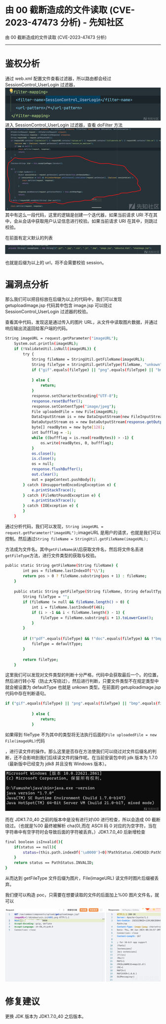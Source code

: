 

# 由 00 截断造成的文件读取 (CVE-2023-47473 分析) - 先知社区

由 00 截断造成的文件读取 (CVE-2023-47473 分析)

- - -

# 鉴权分析

通过 web.xml 配置文件查看过滤器，所以路由都会经过 SessionControl\_UserLogin 过滤器，  
[![](assets/1704762154-16a3a1fa11b8f4d206058ac3f90c56a9.png)](https://xzfile.aliyuncs.com/media/upload/picture/20240108144040-d71c2bac-adf0-1.png)  
进入 SessionControl\_UserLogin 过滤器，查看 doFilter 方法  
[![](assets/1704762154-d0711c64b687dc4556c2c029f41f027f.png)](https://xzfile.aliyuncs.com/media/upload/picture/20240108144027-cf105e10-adf0-1.png)  
其中有这么一段代码，这里的逻辑是创建一个迭代器，如果当前请求 URI 不在其中，会从会话中获取用户认证信息进行校验。如果当前请求 URI 在其中，则跳过校验。

在前面有定义默认的列表

[![](assets/1704762154-55b48b4d443d13f87ca347fbd7231800.png)](https://xzfile.aliyuncs.com/media/upload/picture/20240108144054-df674abc-adf0-1.png)

也就是后缀为以上的 url，将不会需要校验 session。

# 漏洞点分析

那么我们可以把目标放在后缀为以上的代码中，我们可以发现 getuploadimage.jsp 代码其中包含 image.jsp 可以绕过 SessionControl\_UserLogin 过滤器的校验。

查看其中代码，发现这是通过传入的图片 URL，从文件中读取图片数据，并通过响应输出流返回给客户端的代码。

```bash
String imageURL = request.getParameter("imageURL");
    System.out.println(imageURL);
    if (!ValidateUtil.isNull(imageURL)) {
        try {
            String fileName = StringUtil.getFileName(imageURL);
            String fileType = StringUtil.getFileType(fileName, "unkown");
            if ("gif".equals(fileType) || "png".equals(fileType) || "bmp".equals(fileType) || "jpg".equals(fileType) || "jpeg".equals(fileType)) {

            } else {
                return;
            }
            response.setCharacterEncoding("UTF-8");
            response.resetBuffer();
            response.setContentType("image/jpeg");
            File uploadedFile = new File(imageURL);
            DataInputStream is = new DataInputStream(new FileInputStream(uploadedFile));
            DataOutputStream os = new DataOutputStream(response.getOutputStream());
            byte[] readBytes = new byte[128];
            int buffflag = -1;
            while ((buffflag = is.read(readBytes)) > -1) {
                os.write(readBytes, 0, buffflag);
            }
            os.close();
            is.close();
            os = null;
            response.flushBuffer();
            out.clear();
            out = pageContext.pushBody();
        } catch (UnsupportedEncodingException e) {
            e.printStackTrace();
        } catch (FileNotFoundException e) {
            e.printStackTrace();
        } catch (IOException e) {
        }
    }
```

通过分析代码，我们可以发现，`String imageURL = request.getParameter("imageURL");`imageURL 是用户的请求，也就是我们可以控制。然后通过`String fileName = StringUtil.getFileName(imageURL);`

方法成为文件名。其中`getFileName`从\\后获取文件名，然后将文件名丢进`getFileType`方法，进行文件类型的获取与校验。

```bash
public static String getFileName(String fileName) {
        int pos = fileName.lastIndexOf("\\");
        return pos > 0 ? fileName.substring(pos + 1) : fileName;
    }

    public static String getFileType(String fileName, String defaultType) {
        String fileType = "";
        if (fileName != null && fileName.length() > 0) {
            int i = fileName.lastIndexOf(46);
            if (i > -1 && i < fileName.length() - 1) {
                fileType = fileName.substring(i + 1).toLowerCase();
            }
        }

        if (!"pdf".equals(fileType) && !"doc".equals(fileType) && !"bmp".equals(fileType) && !"xls".equals(fileType) && !"exe".equals(fileType) && !"ppt".equals(fileType) && !"gif".equals(fileType) && !"html".equals(fileType) && !"xls".equals(fileType) && !"jpg".equals(fileType) && !"png".equals(fileType) && !"jpeg".equals(fileType) && !"xml".equals(fileType) && !"wav".equals(fileType) && !"wma".equals(fileType) && !"mp3".equals(fileType) && !"rar".equals(fileType) && !"txt".equals(fileType) && !"htm".equals(fileType) && !"zip".equals(fileType) && !"rm".equals(fileType) && !"swf".equals(fileType) && !"flv".equals(fileType) && !"docx".equals(fileType) && !"pptx".equals(fileType) && !"xlsx".equals(fileType)) {
            fileType = defaultType;
        }

        return fileType;
    }
```

这里我们可以发现对文件类型的判断十分严格，代码中会获取最后一个。的位置，然后进行转小写（防止大写绕过），然后进行判断，只要文件类型不在规定类型中就会被设置为 defaultType 也就是 unkown 类型。在前面的 getuploadimage.jsp 代码中存在判断语句。

```bash
if ("gif".equals(fileType) || "png".equals(fileType) || "bmp".equals(fileType) || "jpg".equals(fileType) || "jpeg".equals(fileType)) {

            } else {
                return;
            }
```

如果得到 fileType 不为其中的类型将无法执行后面的`File uploadedFile = new File(imageURL)`代码

，进行读文件的操作。那么这里是否存在方法使我们可以绕过对文件后缀名的判断，还不会影响到我们后续读文件的操作呢。在当前安装包中的 jdk 版本为 1.7.0（最新版中已经变为 jdk8 并且没有 Windows 版本）。

[![](assets/1704762154-a4b971300584bcdbc25b744e15942339.png)](https://xzfile.aliyuncs.com/media/upload/picture/20240108144115-ebac86e8-adf0-1.png)

而在 JDK1.7.0\_40 之前的版本中是没有进行对\\00 进行检查，所以会造成 00 截断绕过。（也就是%00 最终被解析 cha(0),而在 ASCII 码 0 对应的为空字符，当在字符串中有空字符时会导致后面的字符被丢弃。）JDK1.7.0\_40 后新增检查

```bash
final boolean isInvalid(){
    if(status == null){
        status=(this.path.indexOf('\u0000')<0)?PathStatus.CHECKED:PathStatus.INVALID;
    }
    return status == PathStatus.INVALID;
}
```

从而达到 getFileType 文件后缀为图片，File(imageURL) 读文件时图片后缀被丢弃。

我们便可以构造 poc，只需要在想要读取的文件的后面加上%00 图片文件名，就可以

[![](assets/1704762154-849fc8a3915a6a114f90a535c87208da.png)](https://xzfile.aliyuncs.com/media/upload/picture/20240108144140-fad7b78c-adf0-1.png)

# 修复建议

更换 JDK 版本为 JDK1.7.0\_40 之后版本。
